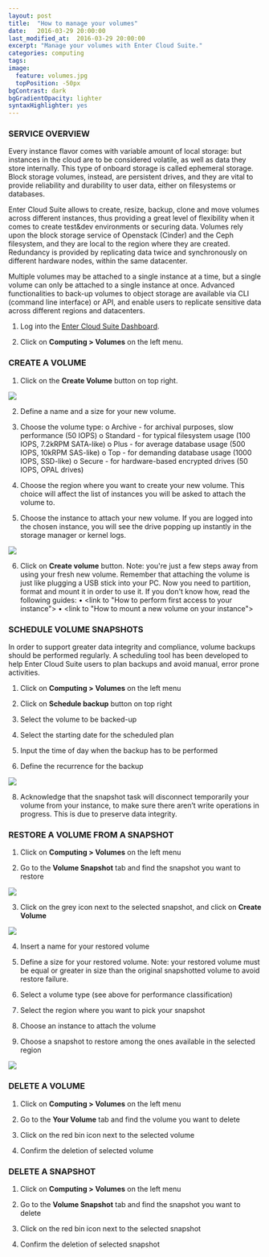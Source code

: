 ```yaml
---
layout: post
title:  "How to manage your volumes"
date:   2016-03-29 20:00:00
last_modified_at:  2016-03-29 20:00:00
excerpt: "Manage your volumes with Enter Cloud Suite."
categories: computing
tags:
image:
  feature: volumes.jpg
  topPosition: -50px
bgContrast: dark
bgGradientOpacity: lighter
syntaxHighlighter: yes
---
```

### SERVICE OVERVIEW

Every instance flavor comes with variable amount of local storage: but instances in the cloud are to be considered volatile, as well as data they store internally. This type of onboard storage is called ephemeral storage.
Block storage volumes, instead, are persistent drives, and they are vital to provide reliability and durability to user data, either on filesystems or databases.

Enter Cloud Suite allows to create, resize, backup, clone and move volumes across different instances, thus providing a great level of flexibility when it comes to create test&dev environments or securing data. 
Volumes rely upon the block storage service of Openstack (Cinder) and the Ceph filesystem, and they are local to the region where they are created. Redundancy is provided by replicating data twice and synchronously on different hardware nodes, within the same datacenter. 

Multiple volumes may be attached to a single instance at a time, but a single volume can only be attached to a single instance at once.
Advanced functionalities to back-up volumes to object storage are available via CLI (command line interface) or API, and enable users to replicate sensitive data across different regions and datacenters.  

1. Log into the <a href="https://dashboard.entercloudsuite.com" target="_blank">Enter Cloud Suite Dashboard</a>.

2. Click on **Computing > Volumes** on the left menu.

### CREATE A VOLUME

1. Click on the **Create Volume** button on top right.
<img class="responsive-guide-img" src="{{ site.baseurl_posts_img }}ecs-computing-volumes-01.png">

2. Define a name and a size for your new volume.

3. Choose the volume type: 
o Archive - for archival purposes, slow performance (50 IOPS)
o Standard - for typical filesystem usage (100 IOPS, 7.2kRPM SATA-like)
o Plus - for average database usage (500 IOPS, 10kRPM SAS-like)
o Top - for demanding database usage (1000 IOPS, SSD-like)
o Secure - for hardware-based encrypted drives (50 IOPS, OPAL drives)

4. Choose the region where you want to create your new volume. This choice will affect the list of instances you will be asked to attach the volume to.

5. Choose the instance to attach your new volume. If you are logged into the chosen instance, you will see the drive popping up instantly in the storage manager or kernel logs.
<img class="responsive-guide-img" src="{{ site.baseurl_posts_img }}ecs-computing-volumes-02.png">

6. Click on **Create volume** button.
Note: you're just a few steps away from using your fresh new volume. Remember that attaching the volume is just like plugging a USB stick into your PC. Now you need to partition, format and mount it in order to use it. If you don't know how, read the following guides:
•	<link to "How to perform first access to your instance">
•	<link to "How to mount a new volume on your instance">

### SCHEDULE VOLUME SNAPSHOTS

In order to support greater data integrity and compliance, volume backups should be performed regularly. A scheduling tool has been developed to help Enter Cloud Suite users to plan backups and avoid manual, error prone activities.

1. Click on **Computing > Volumes** on the left menu

3. Click on **Schedule backup** button on top right

4. Select the volume to be backed-up

5. Select the starting date for the scheduled plan

6. Input the time of day when the backup has to be performed

7. Define the recurrence for the backup
<img class="responsive-guide-img" src="{{ site.baseurl_posts_img }}ecs-computing-volumes-07.png">

8. Acknowledge that the snapshot task will disconnect temporarily your volume from your instance, to make sure there aren’t write operations in progress. This is due to preserve data integrity.

### RESTORE A VOLUME FROM A SNAPSHOT

1. Click on **Computing > Volumes** on the left menu

2. Go to the **Volume Snapshot** tab and find the snapshot you want to restore
<img class="responsive-guide-img" src="{{ site.baseurl_posts_img }}ecs-computing-volumes-04.png">

3. Click on the grey icon next to the selected snapshot, and click on **Create Volume**
<img class="responsive-guide-img" src="{{ site.baseurl_posts_img }}ecs-computing-volumes-05.png">

4. Insert a name for your restored volume

5. Define a size for your restored volume. Note: your restored volume must be equal or greater in size than the original snapshotted volume to avoid restore failure.

6. Select a volume type (see above for performance classification)

7. Select the region where you want to pick your snapshot

8. Choose an instance to attach the volume

9. Choose a snapshot to restore among the ones available in the selected region 
<img class="responsive-guide-img" src="{{ site.baseurl_posts_img }}ecs-computing-volumes-06.png">

### DELETE A VOLUME

1. Click on **Computing > Volumes** on the left menu

2. Go to the **Your Volume** tab and find the volume you want to delete

3. Click on the red bin icon next to the selected volume

4. Confirm the deletion of selected volume

### DELETE A SNAPSHOT

1. Click on **Computing > Volumes** on the left menu

2. Go to the **Volume Snapshot** tab and find the snapshot you want to delete

3. Click on the red bin icon next to the selected snapshot

4. Confirm the deletion of selected snapshot
